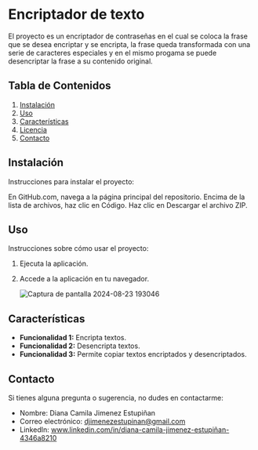 # Encriptador de texto

El proyecto es un encriptador de contraseñas en el cual se coloca la frase que se desea encriptar y se encripta, la frase queda transformada con una serie de caracteres especiales y en el mismo progama se puede desencriptar la frase a su contenido original.

## Tabla de Contenidos

1. [Instalación](#instalación)
2. [Uso](#uso)
3. [Características](#características)
4. [Licencia](#licencia)
5. [Contacto](#contacto)

## Instalación

Instrucciones para instalar el proyecto:

En GitHub.com, navega a la página principal del repositorio.
Encima de la lista de archivos, haz clic en Código.
Haz clic en Descargar el archivo ZIP.

## Uso

Instrucciones sobre cómo usar el proyecto:

1. Ejecuta la aplicación.
2. Accede a la aplicación en tu navegador.

   ![Captura de pantalla 2024-08-23 193046](https://github.com/user-attachments/assets/ae21d732-d4b8-4ccf-9e16-4c978824d774)


## Características

- **Funcionalidad 1:** Encripta textos.
- **Funcionalidad 2:** Desencripta textos.
- **Funcionalidad 3:** Permite copiar textos encriptados y desencriptados. 


## Contacto

Si tienes alguna pregunta o sugerencia, no dudes en contactarme:

- Nombre: Diana Camila Jimenez Estupiñan
- Correo electrónico: djimenezestupinan@gmail.com
- LinkedIn: www.linkedin.com/in/diana-camila-jimenez-estupiñan-4346a8210
